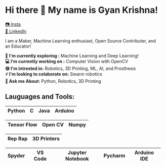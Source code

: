 # Hi there 👋 My name is Gyan Krishna! 

[📷 Insta](https://www.instagram.com/phenix_labs/)<br>
[🧳 LinkedIn](https://www.linkedin.com/in/gyan-krishna-8625a1158/)</br>

I am a Maker, Machine Learning enthusiast, Open Source Contributer, and an Educator!</br>

**🔭 I'm currently exploring   :** Machine Learning and Deep Learning!</br>
**💻 I'm currently working on :** Computer Vision with OpenCV</br>
**😄 I'm intrested in:** Robotics, 3D Printing, ML, AI, and Prosthesis</br>
**⚡ I'm looking to colaborate on:** Swarm robotics<br/>
**💬 Ask me About:** Python, Robotics, 3D Printing<br/>


## Lauguages and Tools:

| Python | C | Java | Arduino |
| :---: | :---: | :---: | :---: |

| Tensor Flow | Open CV | Numpy |
| :---: | :---: | :---: |

| Rep Rap | 3D Printers |
| :---: | :---: |

| Spyder | VS Code | Jupyter Notebook | Pycharm | Arduino IDE|
| :---: | :---: | :---: | :---: | :---: |
